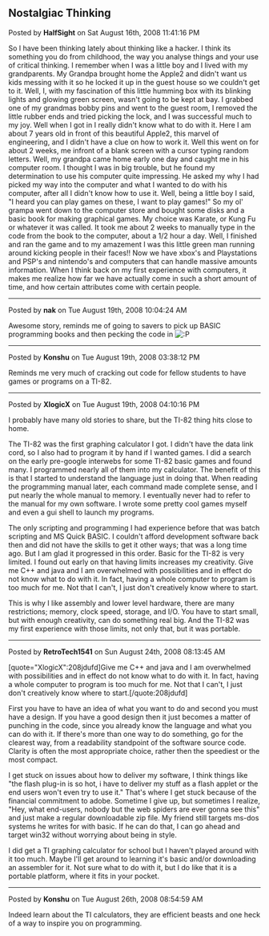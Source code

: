 ## Nostalgiac Thinking
Posted by **HalfSight** on Sat August 16th, 2008 11:41:16 PM

So I have been thinking lately about thinking like a hacker. I think its something you do from childhood, the way you analyse things and your use of critical thinking. I remember when I was a little boy and I lived with my grandparents. My Grandpa brought home the Apple2 and didn't want us kids messing with it so he locked it up in the guest house so we couldn't get to it. Well, I, with my fascination of this little humming box with its blinking lights and glowing green  screen, wasn't going to be kept at bay. I grabbed one of my grandmas bobby pins and went to the guest room, I removed the little rubber ends and tried picking the lock, and I was successful much to my joy. Well when I got in I really didn't know what to do with it. Here I am about 7 years old in front of this beautiful Apple2, this marvel of engineering, and I didn't have a clue on how to work it. Well this went on for about 2 weeks, me infront of a blank screen with a cursor typing random letters. Well, my grandpa came home early one day and caught me in his computer room. I thought I was in big trouble, but he found my determination to use his computer quite impressing.  He asked my why I had picked my way into the computer and what I wanted to do with his computer, after all I didn't know how to use it. Well, being a little boy I said, &quot;I heard you can play games on these, I want to play games!&quot; So my ol' grampa went down to the computer store and bought some disks and a basic book for making graphical games. My choice was Karate, or Kung Fu or whatever it was called. It took me about 2 weeks to manually type in the code from the book to the computer, about a 1/2 hour a day. Well, I finished and ran the game and to my amazement I was this little green man running around kicking people in their faces!! Now we have xbox's and Playstations and PSP's and nintendo's and computers that can handle massive amounts information. When I think back on my first experience with computers, it makes me realize how far we have actually come in such a short amount of time, and how certain attributes come with certain people.

--------------------------------------------------------------------------------

Posted by **nak** on Tue August 19th, 2008 10:04:24 AM

Awesome story, reminds me of going to savers to pick up BASIC programming books and then pecking the code in <!-- s:P --><img src="{SMILIES_PATH}/icon_razz.gif" alt=":P" title="Razz" /><!-- s:P -->

--------------------------------------------------------------------------------

Posted by **Konshu** on Tue August 19th, 2008 03:38:12 PM

Reminds me very much of cracking out code for fellow students to have games or programs on a TI-82.

--------------------------------------------------------------------------------

Posted by **XlogicX** on Tue August 19th, 2008 04:10:16 PM

I probably have many old stories to share, but the TI-82 thing hits close to home.

The TI-82 was the first graphing calculator I got. I didn't have the data link cord, so I also had to program it by hand if I wanted games. I did a search on the early pre-google interwebs for some TI-82 basic games and found many. I programmed nearly all of them into my calculator. The benefit of this is that I started to understand the language just in doing that. When reading the programming manual later, each command made complete sense, and I put nearly the whole manual to memory. I eventually never had to refer to the manual for my own software. I wrote some pretty cool games myself and even a gui shell to launch my programs.

The only scripting and programming I had experience before that was batch scripting and MS Quick BASIC. I couldn't afford development software back then and did not have the skills to get it other ways; that was a long time ago. But I am glad it progressed in this order. Basic for the TI-82 is very limited. I found out early on that having limits increases my creativity. Give me C++ and java and I am overwhelmed with possibilities and in effect do not know what to do with it. In fact, having a whole computer to program is too much for me. Not that I can't, I just don't creatively know where to start.

This is why I like assembly and lower level hardware, there are many restrictions; memory, clock speed, storage, and I/O. You have to start small, but with enough creativity, can do something real big. And the TI-82 was my first experience with those limits, not only that, but it was portable.

--------------------------------------------------------------------------------

Posted by **RetroTech1541** on Sun August 24th, 2008 08:13:45 AM

[quote=&quot;XlogicX&quot;:208jdufd]Give me C++ and java and I am overwhelmed with possibilities and in effect do not know what to do with it. In fact, having a whole computer to program is too much for me. Not that I can't, I just don't creatively know where to start.[/quote:208jdufd]

First you have to have an idea of what you want to do and second you must have a design. If you have a good design then it just becomes a matter of punching in the code, since you already know the language and what you can do with it. If there's more than one way to do something, go for the clearest way, from a readability standpoint of the software source code. Clarity is often the most appropriate choice, rather then the speediest or the most compact.

I get stuck on issues about how to deliver my software, I think things like &quot;the flash plug-in is so hot, i have to deliver my stuff as a flash applet or the end users won't even try to use it.&quot; That's where I get stuck because of the financial commitment to adobe. Sometime I give up, but sometimes I realize, &quot;Hey, what end-users, nobody but the web spiders are ever gonna see this&quot; and just make a regular downloadable zip file. My friend still targets ms-dos systems he writes for with basic. If he can do that, I can go ahead and target win32 without worrying about being in style.

I did get a TI graphing calculator for school but I haven't played around with it too much. Maybe I'll get around to learning it's basic and/or downloading an assembler for it. Not sure what to do with it, but I do like that it is a portable platform, where it fits in your pocket.

--------------------------------------------------------------------------------

Posted by **Konshu** on Tue August 26th, 2008 08:54:59 AM

Indeed learn about the TI calculators, they are efficient beasts and one heck of a way to inspire you on programming.
